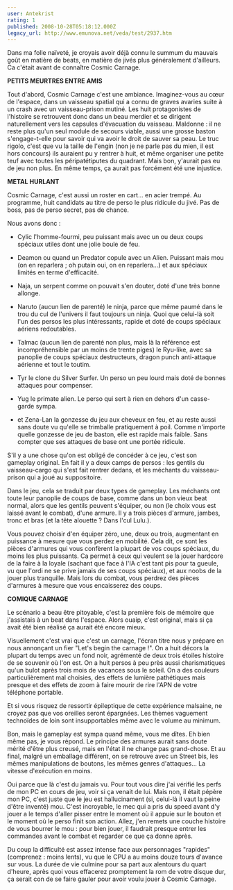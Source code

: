 ```yaml
---
user: Antekrist
rating: 1
published: 2008-10-28T05:18:12.000Z
legacy_url: http://www.emunova.net/veda/test/2937.htm
---
```

Dans ma folle naïveté, je croyais avoir déjà connu le summum du mauvais goût en matière de beats, en matière de jivés plus généralement d'ailleurs. Ca c'était avant de connaître Cosmic Carnage.  

  

**PETITS MEURTRES ENTRE AMIS**  

Tout d'abord, Cosmic Carnage c'est une ambiance. Imaginez-vous au cœur de l'espace, dans un vaisseau spatial qui a connu de graves avaries suite à un crash avec un vaisseau-prison mutiné. Les huit protagonistes de l'histoire se retrouvent donc dans un beau merdier et se dirigent naturellement vers les capsules d'évacuation du vaisseau. Maldonne : il ne reste plus qu'un seul module de secours viable, aussi une grosse baston s'engage-t-elle pour savoir qui va avoir le droit de sauver sa peau. Le truc rigolo, c'est que vu la taille de l'engin (non je ne parle pas du mien, il est hors concours) ils auraient pu y rentrer à huit, et même organiser une petite teuf avec toutes les péripatétiputes du quadrant. Mais bon, y'aurait pas eu de jeu non plus. En même temps, ça aurait pas forcément été une injustice.  

  

**METAL HURLANT**  

Cosmic Carnage, c'est aussi un roster en cart... en acier trempé. Au programme, huit candidats au titre de perso le plus ridicule du jivé. Pas de boss, pas de perso secret, pas de chance.  

Nous avons donc :   

- Cylic l'homme-fourmi, peu puissant mais avec un ou deux coups spéciaux utiles dont une jolie boule de feu.  

- Deamon ou quand un Predator copule avec un Alien. Puissant mais mou (on en reparlera ; oh putain oui, on en reparlera...) et aux spéciaux limités en terme d'efficacité.  

- Naja, un serpent comme on pouvait s'en douter, doté d'une très bonne allonge.  

- Naruto (aucun lien de parenté) le ninja, parce que même paumé dans le trou du cul de l'univers il faut toujours un ninja. Quoi que celui-là soit l'un des persos les plus intéressants, rapide et doté de coups spéciaux aériens redoutables.  

- Talmac (aucun lien de parenté non plus, mais là la référence est incompréhensible par un moins de trente piges) le Ryu-like, avec sa panoplie de coups spéciaux destructeurs, dragon punch anti-attaque aérienne et tout le toutim.  

- Tyr le clone du Silver Surfer. Un perso un peu lourd mais doté de bonnes attaques pour compenser.  

- Yug le primate alien. Le perso qui sert à rien en dehors d'un casse-garde sympa.  

- et Zena-Lan la gonzesse du jeu aux cheveux en feu, et au reste aussi sans doute vu qu'elle se trimballe pratiquement à poil. Comme n'importe quelle gonzesse de jeu de baston, elle est rapide mais faible. Sans compter que ses attaques de base ont une portée ridicule.  

  

S'il y a une chose qu'on est obligé de concéder à ce jeu, c'est son gameplay original. En fait il y a deux camps de persos : les gentils du vaisseau-cargo qui s'est fait rentrer dedans, et les méchants du vaisseau-prison qui a joué au suppositoire.  

Dans le jeu, cela se traduit par deux types de gameplay. Les méchants ont toute leur panoplie de coups de base, comme dans un bon vieux beat normal, alors que les gentils peuvent s'équiper, ou non (le choix vous est laissé avant le combat), d'une armure. Il y a trois pièces d'armure, jambes, tronc et bras (et la tête alouette ? Dans l'cul Lulu.).  

Vous pouvez choisir d'en équiper zéro, une, deux ou trois, augmentant en puissance à mesure que vous perdez en mobilité. Cela dit, ce sont les pièces d'armures qui vous confèrent la plupart de vos coups spéciaux, du moins les plus puissants. Ca permet à ceux qui veulent se la jouer hardcore de la faire à la loyale (sachant que face à l'IA c'est tant pis pour ta gueule, vu que l'ordi ne se prive jamais de ses coups spéciaux), et aux noobs de la jouer plus tranquille. Mais lors du combat, vous perdrez des pièces d'armures à mesure que vous encaisserez des coups.  

  

**COMIQUE CARNAGE**  

Le scénario a beau être pitoyable, c'est la première fois de mémoire que j'assistais à un beat dans l'espace. Alors ouaip, c'est original, mais si ça avait été bien réalisé ça aurait été encore mieux.  

Visuellement c'est vrai que c'est un carnage, l'écran titre nous y prépare en nous annonçant un fier "Let's begin the carnage !". On a huit décors la plupart du temps avec un fond noir, agrémenté de deux trois étoiles histoire de se souvenir où l'on est. On a huit persos à peu près aussi charismatiques qu'un bulot après trois mois de vacances sous le soleil. On a des couleurs particulièrement mal choisies, des effets de lumière pathétiques mais presque et des effets de zoom à faire mourir de rire l'APN de votre téléphone portable.  

Et si vous risquez de ressortir épileptique de cette expérience malsaine, ne croyez pas que vos oreilles seront épargnées. Les thèmes vaguement technoïdes de loin sont insupportables même avec le volume au minimum.  

Bon, mais le gameplay est sympa quand même, vous me dîtes. Eh bien même pas, je vous répond. Le principe des armures aurait sans doute mérité d'être plus creusé, mais en l'état il ne change pas grand-chose. Et au final, malgré un emballage différent, on se retrouve avec un Street bis, les mêmes manipulations de boutons, les mêmes genres d'attaques... La vitesse d'exécution en moins.  

Oui parce que là c'est du jamais vu. Pour tout vous dire j'ai vérifié les perfs de mon PC en cours de jeu, voir si ça venait de lui. Mais non, il était pépère mon PC, c'est juste que le jeu est hallucinament (si, celui-là il vaut la peine d'être inventé) mou. C'est incroyable, le mec qui a pris du speed avant d'y jouer a le temps d'aller pisser entre le moment où il appuie sur le bouton et le moment où le perso finit son action. Allez, j'en remets une couche histoire de vous bourrer le mou : pour bien jouer, il faudrait presque entrer les commandes avant le combat et regarder ce que ça donne après.  

Du coup la difficulté est assez intense face aux personnages "rapides" (comprenez : moins lents), vu que le CPU a au moins douze tours d'avance sur vous. La durée de vie culmine pour sa part aux alentours du quart d'heure, après quoi vous effacerez promptement la rom de votre disque dur, ça serait con de se faire gauler pour avoir voulu jouer à Cosmic Carnage.